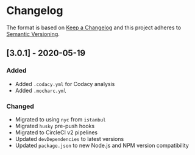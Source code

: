 # Changelog

The format is based on [Keep a Changelog](http://keepachangelog.com/)
and this project adheres to [Semantic Versioning](http://semver.org/).

## [3.0.1] - 2020-05-19
### Added
- Added `.codacy.yml` for Codacy analysis
- Added `.mocharc.yml`

### Changed
- Migrated to using `nyc` from `istanbul`
- Migrated `husky` pre-push hooks
- Migrated to CircleCI v2 pipelines
- Updated `devDependencies` to latest versions
- Updated `package.json` to new Node.js and NPM version compatibility
